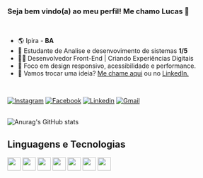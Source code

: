 ### Seja bem vindo(a) ao meu perfil! Me chamo Lucas 👋

 <br>

 - 🌎 Ipira - <strong>BA</strong>
 - 📖 Estudante de Analise e desenvovimento de sistemas <strong>1/5</strong>
 - 👨‍💻 Desenvolvedor Front-End | Criando Experiências Digitais
 - 🎨 Foco em design responsivo, acessibilidade e performance.
 - 💬 Vamos trocar uma ideia? <a href="mailto:lucasferreiracontatoo@gmail.com" target="_blank">Me chame aqui</a> ou no <a href="https://www.linkedin.com/in/lucas-ferreira-65142329b/" target="_blank">LinkedIn.</a>
 
<br>
  
  [![Instagram](https://img.shields.io/badge/Instagram-E4405F?style=for-the-badge&logo=instagram&logoColor=white)](https://www.instagram.com/__lucaferreiraa?igsh=b2ZlbzI0MTM3b2ht")
  [![Facebook](https://img.shields.io/badge/Facebook-1877F2?style=for-the-badge&logo=facebook&logoColor=white)](https://www.facebook.com/me/)
  [![Linkedin](https://img.shields.io/badge/LinkedIn-0077B5?style=for-the-badge&logo=linkedin&logoColor=white)](https://www.linkedin.com/in/lucas-ferreira-65142329b/)
  [![Gmail](https://img.shields.io/badge/Gmail-D14836?style=for-the-badge&logo=gmail&logoColor=white)](mailto:lucasferreiracontatoo@gmail.com)
<br>
<br>

![Anurag's GitHub stats](https://github-readme-stats.vercel.app/api?username=Lucass-ferreira&show_icons=true&theme=tokyonight)

## Linguagens e Tecnologias
  <code><img src="https://upload.wikimedia.org/wikipedia/commons/thumb/6/61/HTML5_logo_and_wordmark.svg/800px-HTML5_logo_and_wordmark.svg.png" target="_blank" height="30px"></img></code>
  <code><img src="https://upload.wikimedia.org/wikipedia/commons/thumb/d/d5/CSS3_logo_and_wordmark.svg/340px-CSS3_logo_and_wordmark.svg.png" target="_blank" height="30px"></img></code>
  <code><img src="https://upload.wikimedia.org/wikipedia/commons/6/6a/JavaScript-logo.png" target="_blank" height="30px"></img></code>
  <code><img src="https://cdn.iconscout.com/icon/free/png-256/free-typescript-logo-icon-download-in-svg-png-gif-file-formats--programming-language-logos-pack-icons-1174965.png?f=webp&w=256" target="_blank" height="30px"></img></code>
  <code><img src="https://upload.wikimedia.org/wikipedia/commons/thumb/3/3f/Git_icon.svg/2048px-Git_icon.svg.png" target="_blank" height="30px"></img></code>
  <code><img src="https://nodejs.org/static/logos/jsIconGreen.svg" target="_blank" height="30px"></img></code>
  <code><img src="https://webpack.js.org/icon-square-small.9e8aff7a67a5dd20.svg" target="_blank" height="30px"></img></code>
